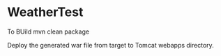 # WeatherTest

To BUild
mvn clean package

Deploy the generated war file from target to Tomcat webapps directory.
